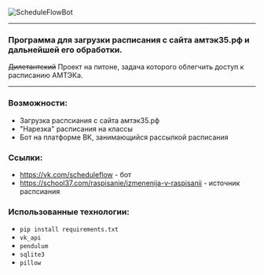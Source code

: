 ![ScheduleFlowBot](https://b.radikal.ru/b20/1910/3d/7268401b5e3c.png)
____
### __Программа для загрузки расписания с сайта амтэк35.рф и дальнейшей его обработки.__
~~Дилетантский~~ Проект на питоне, задача которого облегчить доступ к расписанию АМТЭКа.
___  

### __Возможности:__  
- Загрузка распсиания с сайта амтэк35.рф
- "Нарезка" расписания на классы
- Бот на платформе ВК, занимающийся рассылкой расписания

### __Ссылки:__
- https://vk.com/scheduleflow - бот
- https://school37.com/raspisanie/izmenenija-v-raspisanii - источник распсиания

### __Использованные технологии:__
- `pip install requirements.txt`
- `vk_api`
- `pendulum`
- `sqlite3`
- `pillow`
